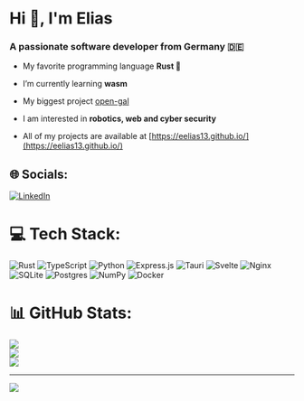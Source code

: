 # Hi 👋, I'm Elias

### A passionate software developer from Germany 🇩🇪

- My favorite programming language **Rust 🦀**

- I’m currently learning **wasm**

- My biggest project [open-gal](https://github.com/eelias13/open-gal)

- I am interested in **robotics, web and cyber security**

- All of my projects are available at [https://eelias13.github.io/](https://eelias13.github.io/)

## 🌐 Socials:
[![LinkedIn](https://img.shields.io/badge/LinkedIn-%230077B5.svg?logo=linkedin&logoColor=white)](https://linkedin.com/in/elias-maier-4b8b75219) 

# 💻 Tech Stack:
![Rust](https://img.shields.io/badge/rust-%23000000.svg?style=for-the-badge&logo=rust&logoColor=white) ![TypeScript](https://img.shields.io/badge/typescript-%23007ACC.svg?style=for-the-badge&logo=typescript&logoColor=white) ![Python](https://img.shields.io/badge/python-3670A0?style=for-the-badge&logo=python&logoColor=ffdd54) ![Express.js](https://img.shields.io/badge/express.js-%23404d59.svg?style=for-the-badge&logo=express&logoColor=%2361DAFB) ![Tauri](https://img.shields.io/badge/tauri-%2324C8DB.svg?style=for-the-badge&logo=tauri&logoColor=%23FFFFFF) ![Svelte](https://img.shields.io/badge/svelte-%23f1413d.svg?style=for-the-badge&logo=svelte&logoColor=white) ![Nginx](https://img.shields.io/badge/nginx-%23009639.svg?style=for-the-badge&logo=nginx&logoColor=white) ![SQLite](https://img.shields.io/badge/sqlite-%2307405e.svg?style=for-the-badge&logo=sqlite&logoColor=white) ![Postgres](https://img.shields.io/badge/postgres-%23316192.svg?style=for-the-badge&logo=postgresql&logoColor=white) ![NumPy](https://img.shields.io/badge/numpy-%23013243.svg?style=for-the-badge&logo=numpy&logoColor=white) ![Docker](https://img.shields.io/badge/docker-%230db7ed.svg?style=for-the-badge&logo=docker&logoColor=white)
# 📊 GitHub Stats:
![](https://github-readme-stats.vercel.app/api?username=eelias13&theme=dark&hide_border=true&include_all_commits=false&count_private=false)<br/>
![](https://github-readme-streak-stats.herokuapp.com/?user=eelias13&theme=dark&hide_border=true)<br/>
![](https://github-readme-stats.vercel.app/api/top-langs/?username=eelias13&theme=dark&hide_border=true&include_all_commits=false&count_private=false&layout=compact)

---
[![](https://visitcount.itsvg.in/api?id=eelias13&icon=0&color=0)](https://visitcount.itsvg.in)

<!-- Proudly created with GPRM ( https://gprm.itsvg.in ) -->
